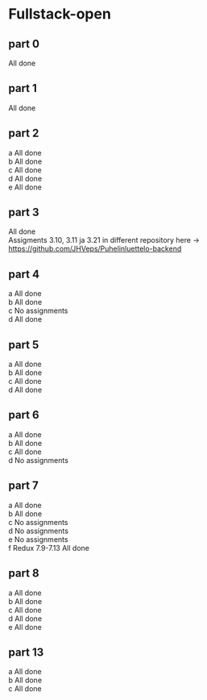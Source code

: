 # Fullstack-open

## part 0

All done

## part 1

All done

## part 2

a All done</br>
b All done</br>
c All done</br>
d All done</br>
e All done

## part 3

All done</br>
Assigments 3.10, 3.11 ja 3.21 in different repository here -> https://github.com/JHVeps/Puhelinluettelo-backend

## part 4

a All done</br>
b All done</br>
c No assignments</br>
d All done</br>

## part 5

a All done</br>
b All done</br>
c All done</br>
d All done</br>

## part 6

a All done</br>
b All done</br>
c All done</br>
d No assignments</br>

## part 7

a All done</br>
b All done</br>
c No assignments</br>
d No assignments</br>
e No assignments</br>
f Redux 7.9-7.13 All done</br>

## part 8

a All done</br>
b All done</br>
c All done</br>
d All done</br>
e All done</br>

## part 13

a All done</br>
b All done</br>
c All done</br>
